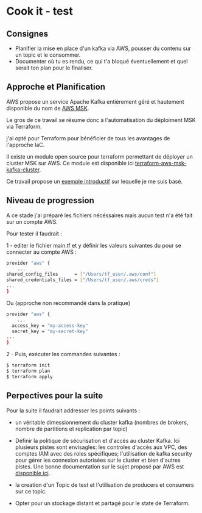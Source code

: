 # Cook it - test

## Consignes

- Planifier la mise en place d'un kafka via AWS, pousser du contenu sur un topic et le consommer.
- Documenter où tu es rendu, ce qui t'a bloqué éventuellement et quel serait ton plan pour le finaliser.

## Approche et Planification

AWS propose un service Apache Kafka entièrement géré et hautement disponible du nom de [AWS MSK](https://aws.amazon.com/msk/).

Le gros de ce travail se résume donc à l'automatisation du déploiment MSK via Terraform.

j'ai opté pour Terraform pour bénéficier de tous les avantages de l'approche IaC.

Il existe un module open source pour terraform permettant de déployer un cluster MSK sur AWS. Ce module est disponible ici [terraform-aws-msk-kafka-cluster](https://github.com/clowdhaus/terraform-aws-msk-kafka-cluster/tree/v1.2.0).

Ce travail propose un [exemple introductif](https://github.com/clowdhaus/terraform-aws-msk-kafka-cluster/tree/v1.2.0/examples/basic) sur lequelle je me suis basé.

## Niveau de progression

A ce stade j'ai préparé les fichiers nécéssaires mais aucun test n'a été fait sur un compte AWS.

Pour tester il faudrait : 

1 - editer le fichier main.tf et y définir les valeurs suivantes du pour se connecter au compte AWS :

```bash
provider "aws" {
    ...
shared_config_files      = ["/Users/tf_user/.aws/conf"]
shared_credentials_files = ["/Users/tf_user/.aws/creds"]
...
}
```
Ou (approche non recommandé dans la pratique)

```bash
provider "aws" {
    ...
  access_key = "my-access-key"
  secret_key = "my-secret-key"
...
}
```
2 - Puis, exécuter les commandes suivantes :

```bash
$ terraform init
$ terraform plan
$ terraform apply
```

## Perpectives pour la suite

Pour la suite il faudrait addresser les points suivants :

- un véritable dimessionnement du cluster kafka (nombres de brokers, nombre de partitions et replication par topic)

- Définir la politique de sécurisation  et d'accès au cluster Kafka. Ici plusieurs pistes sont envisagles: les controles d'accès aux VPC, des comptes IAM avec des roles spécifiques; l'utilisation de kafka security pour gérer les connexion autorisées sur le cluster et bien d'autres pistes. Une bonne documentation sur le sujet proposé par AWS est [disponible ici](https://docs.aws.amazon.com/msk/latest/developerguide/security.html).

- la creation d'un Topic de test et l'utilisation de producers et consumers sur ce topic.

- Opter pour un stockage distant et partagé pour le state de Terraform.

